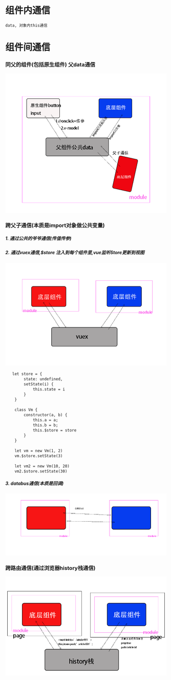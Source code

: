
# 组件内通信

```
data, 对象内this通信
```


# 组件间通信



###  同父的组件(包括原生组件) 父data通信

![](compon.tif)







### 跨父子通信(本质是import对象做公共变量)

##### 1. 通过公共的爷爷通信(传值传参)

##### 2. 通过vuex通信,$store 注入到每个组件里,vue监听Store更新到视图
![](vuex.tif)


```
   let store = {
        state: undefined,
        setState(i) {
            this.state = i
        }
    }

    class Vm {
        constructor(a, b) {
            this.a = a;
            this.b = b;
            this.$store = store
        }
    }

    let vm = new Vm(1, 2)
    vm.$store.setState(3)

    let vm2 = new Vm(10, 20)
    vm2.$store.setState(30)

```

##### 3. databus通信(本质是回调)
![](bus.tif)

### 跨路由通信(通过浏览器history栈通信)



![](route.tif)
















